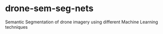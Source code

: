 # drone-sem-seg-nets
Semantic Segmentation of drone imagery using different Machine Learning techniques
